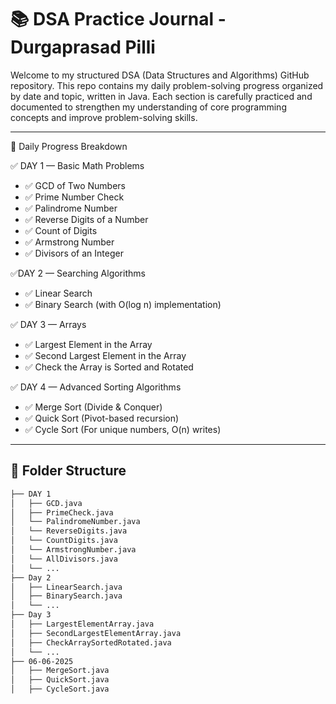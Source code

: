 # 📚 DSA Practice Journal - Durgaprasad Pilli

Welcome to my structured DSA (Data Structures and Algorithms) GitHub repository. This repo contains my daily problem-solving progress organized by date and topic, written in Java. 
Each section is carefully practiced and documented to strengthen my understanding of core programming concepts and improve problem-solving skills.

---

📅 Daily Progress Breakdown

✅ DAY 1 — Basic Math Problems
- ✅ GCD of Two Numbers  
- ✅ Prime Number Check  
- ✅ Palindrome Number  
- ✅ Reverse Digits of a Number  
- ✅ Count of Digits  
- ✅ Armstrong Number  
- ✅ Divisors of an Integer 

✅DAY 2 — Searching Algorithms
- ✅ Linear Search  
- ✅ Binary Search (with O(log n) implementation)  

✅ DAY 3 — Arrays
- ✅ Largest Element in the Array 
- ✅ Second Largest Element in the Array 
- ✅ Check the Array is Sorted and Rotated   

✅ DAY 4 — Advanced Sorting Algorithms
- ✅ Merge Sort (Divide & Conquer)  
- ✅ Quick Sort (Pivot-based recursion)  
- ✅ Cycle Sort (For unique numbers, O(n) writes)  
---

## 📂 Folder Structure

```bash
├── DAY 1
│   ├── GCD.java
│   ├── PrimeCheck.java
│   └── PalindromeNumber.java
│   └── ReverseDigits.java
│   └── CountDigits.java 
│   └── ArmstrongNumber.java 
│   └── AllDivisors.java
│   └── ...
├── Day 2
│   ├── LinearSearch.java
│   ├── BinarySearch.java
│   └── ...
├── Day 3
│   ├── LargestElementArray.java
│   ├── SecondLargestElementArray.java
│   ├── CheckArraySortedRotated.java
│   └── ...
├── 06-06-2025
│   ├── MergeSort.java
│   ├── QuickSort.java
│   ├── CycleSort.java

